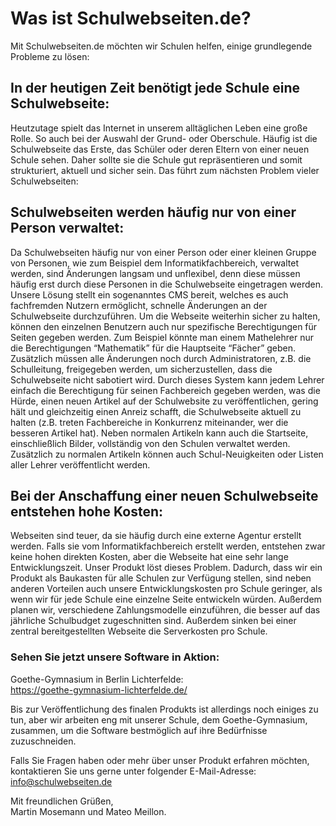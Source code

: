 # Was ist Schulwebseiten.de?
Mit Schulwebseiten.de möchten wir Schulen helfen, einige grundlegende Probleme zu lösen:
## In der heutigen Zeit benötigt jede Schule eine Schulwebseite:
Heutzutage spielt das Internet in unserem alltäglichen Leben eine große Rolle. So auch bei der Auswahl der Grund- oder Oberschule. Häufig ist die Schulwebseite das Erste, das Schüler oder deren Eltern von einer neuen Schule sehen. Daher sollte sie die Schule gut repräsentieren und somit strukturiert, aktuell und sicher sein. Das führt zum nächsten Problem vieler Schulwebseiten:
## Schulwebseiten werden häufig nur von einer Person verwaltet:
Da Schulwebseiten häufig nur von einer Person oder einer kleinen Gruppe von Personen, wie zum Beispiel dem Informatikfachbereich, verwaltet werden, sind Änderungen langsam und unflexibel, denn diese müssen häufig erst durch diese Personen in die Schulwebseite eingetragen werden. Unsere Lösung stellt ein sogenanntes CMS bereit, welches es auch fachfremden Nutzern ermöglicht, schnelle Änderungen an der Schulwebseite durchzuführen. Um die Webseite weiterhin sicher zu halten, können den einzelnen Benutzern auch nur spezifische Berechtigungen für Seiten gegeben werden. Zum Beispiel könnte man einem Mathelehrer nur die Berechtigungen “Mathematik” für die Hauptseite “Fächer” geben. Zusätzlich müssen alle Änderungen noch durch Administratoren, z.B. die Schulleitung, freigegeben werden, um sicherzustellen, dass die Schulwebseite nicht sabotiert wird. Durch dieses System kann jedem Lehrer einfach die Berechtigung für seinen Fachbereich gegeben werden, was die Hürde, einen neuen Artikel auf der Schulwebsite zu veröffentlichen, gering hält und gleichzeitig einen Anreiz schafft, die Schulwebseite aktuell zu halten (z.B. treten Fachbereiche in Konkurrenz miteinander, wer die besseren Artikel hat).
Neben normalen Artikeln kann auch die Startseite, einschließlich Bilder, vollständig von den Schulen verwaltet werden. Zusätzlich zu normalen Artikeln können auch Schul-Neuigkeiten oder Listen aller Lehrer veröffentlicht werden.
## Bei der Anschaffung einer neuen Schulwebseite entstehen hohe Kosten:
Webseiten sind teuer, da sie häufig durch eine externe Agentur erstellt werden. Falls sie vom Informatikfachbereich erstellt werden, entstehen zwar keine hohen direkten Kosten, aber die Webseite hat eine sehr lange Entwicklungszeit. Unser Produkt löst dieses Problem. Dadurch, dass wir ein Produkt als Baukasten für alle Schulen zur Verfügung stellen, sind neben anderen Vorteilen auch unsere Entwicklungskosten pro Schule geringer, als wenn wir für jede Schule eine einzelne Seite entwickeln würden. Außerdem planen wir, verschiedene Zahlungsmodelle einzuführen, die besser auf das jährliche Schulbudget zugeschnitten sind. Außerdem sinken bei einer zentral bereitgestellten Webseite die Serverkosten pro Schule.
### Sehen Sie jetzt unsere Software in Aktion:
Goethe-Gymnasium in Berlin Lichterfelde:\
https://goethe-gymnasium-lichterfelde.de/ 

Bis zur Veröffentlichung des finalen Produkts ist allerdings noch einiges zu tun, aber wir arbeiten eng mit unserer Schule, dem Goethe-Gymnasium, zusammen, um die Software bestmöglich auf ihre Bedürfnisse zuzuschneiden.

Falls Sie Fragen haben oder mehr über unser Produkt erfahren möchten, kontaktieren Sie uns gerne unter folgender E-Mail-Adresse:\
info@schulwebseiten.de

Mit freundlichen Grüßen,\
Martin Mosemann und Mateo Meillon.
